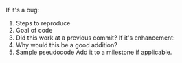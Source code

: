 If it's a bug:
  1) Steps to reproduce
  2) Goal of code
  3) Did this work at a previous commit?
If it's enhancement:
  1) Why would this be a good addition?
  2) Sample pseudocode
Add it to a milestone if applicable.
